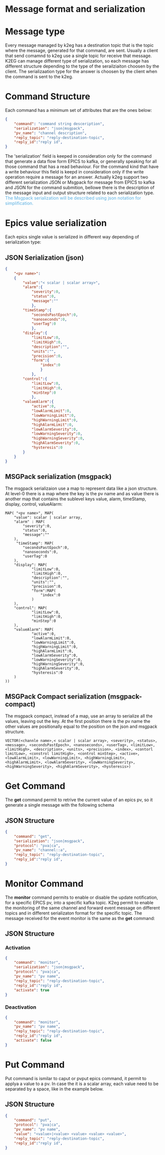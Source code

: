 # Message format and serialization

# Message type
Every message managed by k2eg has a destination topic that is the topic where the message, generated for that command, are sent. Usually a client that send comamnd to k2eg use a single topic for receive that message. K2EG can manage different type of serialization, so each message has different structure depending to the type of the serailziaiton choosen by the client. The serializaation type for the answer is choosen by the client when the command is sent to the k2eg.

# Command Structure
Each command has a minimum set of attributes that are the ones below:
```json
{
    "command": "command string desceription",
    "serialization": "json|msgpack",
    "pv_name": "channel description",
    "reply_topic": "reply-destination-topic",
    "reply_id":"reply id",
}
```
The 'serialization' field is keeped in consideration only for the command that generate a data flow form EPICS to kafka, or generally speaking for all those command that has a read behaviour. For the command kind that have a write behaviour this field is keepd in consideration only if the write operation require a message for an answer.
Actually k2eg support two different serialization JSON or Msgpack for message from EPICS to kafka and JSON for the command submition, bellowe there is the description of the message input and output structure related to each serialization type. <span style="color:#59afe1">The Msgpack serialization will be described using json notation for simplification.</span>

# Epics value serialization
Each epics single value is serialized in different way depending of serialization type:

## JSON Serialization (json)
```json
{
    "<pv name>":
    {
        "value":"< scalar | scalar array>",
        "alarm":{
            "severity":0,
            "status":0,
            "message":""
            },
        "timeStamp":{
            "secondsPastEpoch":0,
            "nanoseconds":0,
            "userTag":0
            },
        "display":{
            "limitLow":0,
            "limitHigh":0,
            "description":"",
            "units":"",
            "precision":0,
            "form":{
                "index":0
                }
            },
        "control":{
            "limitLow":0,
            "limitHigh":0,
            "minStep":0
            },
        "valueAlarm":{
            "active":0,
            "lowAlarmLimit":0,
            "lowWarningLimit":0,
            "highWarningLimit":0,
            "highAlarmLimit":0,
            "lowAlarmSeverity":0,
            "lowWarningSeverity":0,
            "highWarningSeverity":0,
            "highAlarmSeverity":0,
            "hysteresis":0
        }
    }
}
```

## MSGPack serialization (msgpack)
The msgpack serializaion use a map to represent data like a json structure. At level-0 there is a map where the key is the pv name and as value there is another map that contains the sublevel keys value, alarm, timeStamp, display, control, valueAlarm:
```
MAP( "<pv name>", MAP(
    "value": scalar | scalar array,
    "alarm" : MAP(
        "severity":0,
        "status":0,
        "message":""
    ),
     "timeStamp": MAP(
        "secondsPastEpoch":0,
        "nanoseconds":0,
        "userTag":0
    ),
    "display": MAP(
            "limitLow":0,
            "limitHigh":0,
            "description":"",
            "units":"",
            "precision":0,
            "form":MAP(
                "index":0
            )
    ),
    "control": MAP(
            "limitLow":0,
            "limitHigh":0,
            "minStep":0
    ),
    "valueAlarm": MAP(
            "active":0,
            "lowAlarmLimit":0,
            "lowWarningLimit":0,
            "highWarningLimit":0,
            "highAlarmLimit":0,
            "lowAlarmSeverity":0,
            "lowWarningSeverity":0,
            "highWarningSeverity":0,
            "highAlarmSeverity":0,
            "hysteresis":0
    )
))
```
## MSGPack Compact serialization (msgpack-compact)
The msgpack compact, instead of a map, use an array to serialize all the values, leaving out the key. At the first position there is the pv name the other values are positionally equal to the position on the json and msgpack structure.
```
VECTOR(<channle name>,< scalar | scalar array>, <severity>, <status>, <message>, <secondsPastEpoch>, <nanoseconds>, <userTag>, <limitLow>, <limitHigh>, <description>, <units>, <precision>, <index>, <contorl limitLow>, <constrol limitHigh>, <control minStep>, <active>, <lowAlarmLimit>, <lowWarningLimit>, <highWarningLimit>, <highAlarmLimit>, <lowAlarmSeverity>, <lowWarningSeverity>, <highWarningSeverity>, <highAlarmSeverity>, <hysteresis>)
```

# Get Command
The **get** command permit to retrive the current value of an epics pv, so it generate a single message with the following schema
## JSON Structure
```json
{
    "command": "get",
    "serialization": "json|msgpack",
    "protocol": "pva|ca",
    "pv_name": "channel::a",
    "reply_topic": "reply-destination-topic",
    "reply_id":"reply id",
}
```

# Monitor Command
The **monitor** command permits to enable or disable the update notification, for a specific EPICS pv, into a specific kafka topic. K2eg permit to enable the monitoring of the same channel and forward event message on different topics and in different serializaton format for the specific topic. The message received for the event monitor is the same as the **get** command:
## JSON Structure
### Activation
```json
{
    "command": "monitor",
    "serialization": "json|msgpack",
    "protocol": "pva|ca",
    "pv_name": "pv name",
    "reply_topic": "reply-destination-topic",
    "reply_id":"reply id",
    "activate": true
}
```
### Deactivation

```json
{
    "command": "monitor",
    "pv_name": "pv name",
    "reply_topic": "reply-destination-topic",
    "reply_id":"reply id",
    "activate": false
}
```
# Put Command
Put command is ismilar to caput or pvput epics command, it permit to applya a value to a pv. In case the it is a scalar array, each value need to be separated by a space, like in the example below.
## JSON Structure
```json
{
    "command": "put",
    "protocol": "pva|ca",
    "pv_name": "pv name",
    "value": "<value>|<value> <value> <value> <value>",
    "reply_topic": "reply-destination-topic",
    "reply_id":"reply id",
}
```